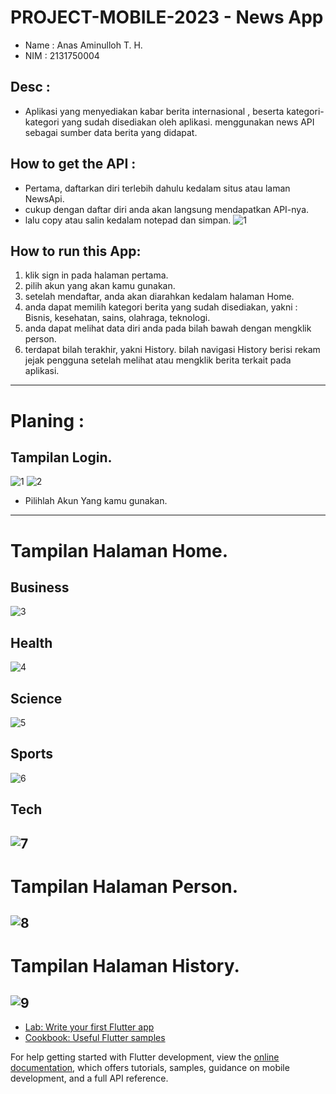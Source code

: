 # PROJECT-MOBILE-2023 - News App

 - Name : Anas Aminulloh T. H.
 - NIM : 2131750004 

## Desc : 
- Aplikasi yang menyediakan kabar berita internasional , beserta kategori-kategori yang sudah disediakan oleh aplikasi. menggunakan news API sebagai sumber data berita yang didapat.

## How to get the API : 
- Pertama, daftarkan diri terlebih dahulu kedalam situs atau laman NewsApi.
- cukup dengan daftar diri anda akan langsung mendapatkan API-nya.
- lalu copy atau salin kedalam notepad dan simpan. 
![1](https://github.com/coldbreaker28/project_mobile_2023/blob/master/docs/images/10.%20NewsApi%20Site.PNG)

## How to run this App: 
1. klik sign in pada halaman pertama.
2. pilih akun yang akan kamu gunakan.
3. setelah mendaftar, anda akan diarahkan kedalam halaman Home.
4. anda dapat memilih kategori berita yang sudah disediakan, yakni : Bisnis, kesehatan, sains, olahraga, teknologi.
5. anda dapat melihat data diri anda pada bilah bawah dengan mengklik person.
6. terdapat bilah terakhir, yakni History. bilah navigasi History berisi rekam jejak pengguna setelah melihat atau mengklik berita terkait pada aplikasi.
-----------------------------------------------------------------------------------------
# Planing :
  ## Tampilan Login.
![1](https://github.com/coldbreaker28/project_mobile_2023/blob/master/docs/images/1.%20sign%20in.jpeg)
![2](https://github.com/coldbreaker28/project_mobile_2023/blob/master/docs/images/2.%20select%20account.jpeg)
- Pilihlah Akun Yang kamu gunakan.
 ----------------
# Tampilan Halaman Home.

## Business
  ![3](https://github.com/coldbreaker28/project_mobile_2023/blob/master/docs/images/3.%20Home%20-%20Bisnis.jpeg)
  ## Health
   ![4](https://github.com/coldbreaker28/project_mobile_2023/blob/master/docs/images/4.%20Home%20-%20Health.jpeg)
   ## Science
   ![5](https://github.com/coldbreaker28/project_mobile_2023/blob/master/docs/images/5.%20Home%20-%20Sains.jpeg)
## Sports
   ![6](https://github.com/coldbreaker28/project_mobile_2023/blob/master/docs/images/6.%20Home%20-%20Sports.jpeg)
  ## Tech
   ![7](https://github.com/coldbreaker28/project_mobile_2023/blob/master/docs/images/7.%20Home%20-%20Teknologi.jpeg)
--------------------------
# Tampilan Halaman Person.
![8](https://github.com/coldbreaker28/project_mobile_2023/blob/master/docs/images/8.%20Person.jpeg)
---------------------------
# Tampilan Halaman History.
![9](https://github.com/coldbreaker28/project_mobile_2023/blob/master/docs/images/9.%20History.jpeg)
-----------------------------------------------------------------------------------------

- [Lab: Write your first Flutter app](https://docs.flutter.dev/get-started/codelab)
- [Cookbook: Useful Flutter samples](https://docs.flutter.dev/cookbook)

For help getting started with Flutter development, view the
[online documentation](https://docs.flutter.dev/), which offers tutorials,
samples, guidance on mobile development, and a full API reference.

